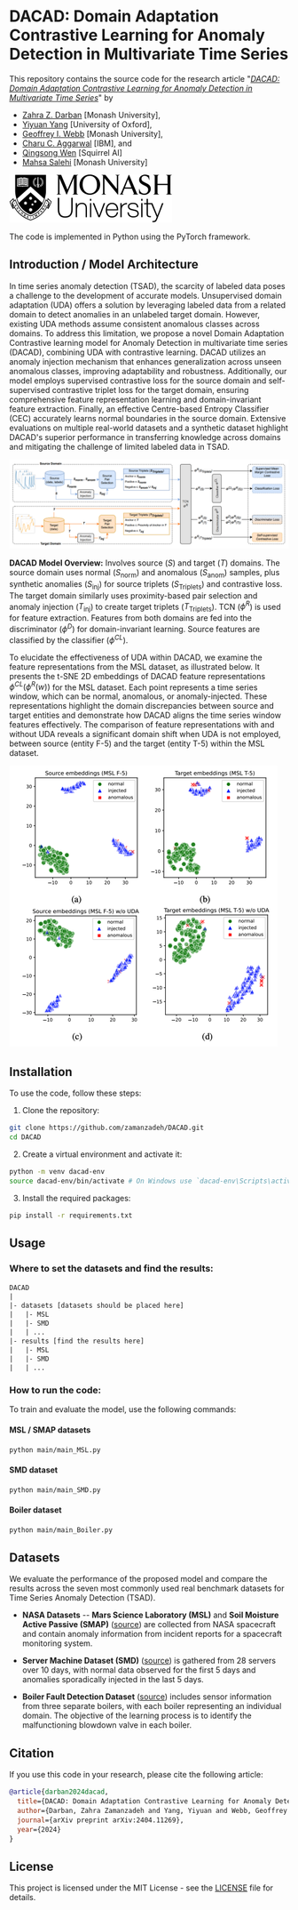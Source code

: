 
# DACAD: Domain Adaptation Contrastive Learning for Anomaly Detection in Multivariate Time Series

This repository contains the source code for the research article "*[DACAD: Domain Adaptation Contrastive Learning for Anomaly Detection in Multivariate Time Series](https://arxiv.org/abs/2404.11269)*" by 
- [Zahra Z. Darban](https://scholar.google.com/citations?user=wl6XsiwAAAAJ&hl=en) [Monash University],
- [Yiyuan Yang](https://scholar.google.com/citations?user=FUuGvZIAAAAJ) [University of Oxford],
- [Geoffrey I. Webb](https://scholar.google.com/citations?user=_1tpf8AAAAAJ&hl=en) [Monash University], 
- [Charu C. Aggarwal](https://scholar.google.com/citations?user=x_wsduUAAAAJ&hl=en) [IBM], and 
- [Qingsong Wen](https://scholar.google.com/citations?user=vjPJvwYAAAAJ&hl=en) [Squirrel AI]
- [Mahsa Salehi](https://scholar.google.com/citations?user=tTxJ1owAAAAJ&hl=en) [Monash University]

![enter image description here](figs/monash-logo-mono.svg)

The code is implemented in Python using the PyTorch framework.

## Introduction / Model Architecture

In time series anomaly detection (TSAD), the scarcity of labeled data poses a challenge to the development of accurate models. Unsupervised domain adaptation (UDA) offers a solution by leveraging labeled data from a related domain to detect anomalies in an unlabeled target domain. However, existing UDA methods assume consistent anomalous classes across domains. To address this limitation, we propose a novel Domain Adaptation Contrastive learning model for Anomaly Detection in multivariate time series (DACAD), combining UDA with contrastive learning. DACAD utilizes an anomaly injection mechanism that enhances generalization across unseen anomalous classes, improving adaptability and robustness. Additionally, our model employs supervised contrastive loss for the source domain and self-supervised contrastive triplet loss for the target domain, ensuring comprehensive feature representation learning and domain-invariant feature extraction. Finally, an effective Centre-based Entropy Classifier (CEC) accurately learns normal boundaries in the source domain. Extensive evaluations on multiple real-world datasets and a synthetic dataset highlight DACAD's superior performance in transferring knowledge across domains and mitigating the challenge of limited labeled data in TSAD.

![DACAD: Domain Adaptation Contrastive Learning for Anomaly Detection in Multivariate Time Series here](figs/dacad_arch.png)

**DACAD Model Overview:** Involves source ($S$) and target ($T$) domains. The source domain uses normal ($S_{\text{norm}}$) and anomalous ($S_{\text{anom}}$) samples, plus synthetic anomalies ($S_{\text{inj}}$) for source triplets ($S_{\text{Triplets}}$) and contrastive loss. The target domain similarly uses proximity-based pair selection and anomaly injection ($T_{\text{inj}}$) to create target triplets ($T_{\text{Triplets}}$). TCN ($\phi^R$) is used for feature extraction. Features from both domains are fed into the discriminator ($\phi^D$) for domain-invariant learning. Source features are classified by the classifier ($\phi^{CL}$).

To elucidate the effectiveness of UDA within DACAD, we examine the feature representations from the MSL dataset, as illustrated below. It presents the t-SNE 2D embeddings of DACAD feature representations $\phi^{CL}(\phi^{R}(w))$ for the MSL dataset. Each point represents a time series window, which can be normal, anomalous, or anomaly-injected. These representations highlight the domain discrepancies between source and target entities and demonstrate how DACAD aligns the time series window features effectively. The comparison of feature representations with and without UDA reveals a significant domain shift when UDA is not employed, between source (entity F-5) and the target (entity T-5) within the MSL dataset.

![UDA in DACAD](figs/uda_rep.png)

## Installation

To use the code, follow these steps:

1. Clone the repository:

```bash
git clone https://github.com/zamanzadeh/DACAD.git
cd DACAD
```

2. Create a virtual environment and activate it:

```bash
python -m venv dacad-env
source dacad-env/bin/activate # On Windows use `dacad-env\Scripts\activate`
```

3. Install the required packages:

```bash
pip install -r requirements.txt
```

## Usage

### Where to set the datasets and find the results:

```
DACAD
|
|- datasets [datasets should be placed here]
|	|- MSL
|	|- SMD
|	| ...
|- results [find the results here]
|	|- MSL
|	|- SMD
|	| ...
```

### How to run the code:

To train and evaluate the model, use the following commands:

#### MSL / SMAP datasets
```bash
python main/main_MSL.py
```

#### SMD dataset
```bash
python main/main_SMD.py
```

#### Boiler dataset
```bash
python main/main_Boiler.py
```

## Datasets

We evaluate the performance of the proposed model and compare the results across the seven most commonly used real benchmark datasets for Time Series Anomaly Detection (TSAD).

- **NASA Datasets** -- **Mars Science Laboratory (MSL)** and **Soil Moisture Active Passive (SMAP)** ([source](https://www.kaggle.com/datasets/patrickfleith/nasa-anomaly-detection-dataset-smap-msl)) are collected from NASA spacecraft and contain anomaly information from incident reports for a spacecraft monitoring system.

- **Server Machine Dataset (SMD)** ([source](https://github.com/NetManAIOps/OmniAnomaly/tree/master/ServerMachineDataset)) is gathered from 28 servers over 10 days, with normal data observed for the first 5 days and anomalies sporadically injected in the last 5 days.

- **Boiler Fault Detection Dataset** ([source](https://github.com/DMIRLAB-Group/SASA-pytorch/tree/main/datasets/Boiler)) includes sensor information from three separate boilers, with each boiler representing an individual domain. The objective of the learning process is to identify the malfunctioning blowdown valve in each boiler.



## Citation

If you use this code in your research, please cite the following article:

```bibtex
@article{darban2024dacad,
  title={DACAD: Domain Adaptation Contrastive Learning for Anomaly Detection in Multivariate Time Series},
  author={Darban, Zahra Zamanzadeh and Yang, Yiyuan and Webb, Geoffrey I and Aggarwal, Charu C. and Wen, Qingsong and Salehi, Mahsa},
  journal={arXiv preprint arXiv:2404.11269},
  year={2024}
}
```

## License

This project is licensed under the MIT License - see the [LICENSE](LICENSE) file for details.

